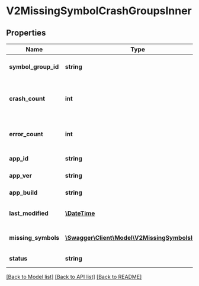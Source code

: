 # V2MissingSymbolCrashGroupsInner

## Properties
Name | Type | Description | Notes
------------ | ------------- | ------------- | -------------
**symbol_group_id** | **string** | id of the symbol group | 
**crash_count** | **int** | number of crashes that belong to this group | [optional] 
**error_count** | **int** | number of errors that belong to this group | [optional] 
**app_id** | **string** | application id | 
**app_ver** | **string** | application version | 
**app_build** | **string** | application build | 
**last_modified** | [**\DateTime**](\DateTime.md) | last update date for the group | 
**missing_symbols** | [**\Swagger\Client\Model\V2MissingSymbolsInner[]**](V2MissingSymbolsInner.md) | list of missing symbols | 
**status** | **string** | group status | 

[[Back to Model list]](../README.md#documentation-for-models) [[Back to API list]](../README.md#documentation-for-api-endpoints) [[Back to README]](../README.md)



